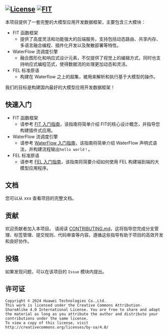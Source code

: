 [![License](https://img.shields.io/badge/license-Apache%202-4EB1BA.svg)](https://www.apache.org/licenses/LICENSE-2.0.html) [![FIT](https://img.shields.io/badge/FIT-hello-06A0CE)](https://open.codehub.huawei.com/innersource/Jade_G/jade/wiki?categoryId=8&sn=WIKI202405243622224)
----------
本项目提供了一套完整的大模型应用开发数据框架，主要包含三大模块：
- FIT 函数框架 
  - 提供了高度灵活和功能强大的后端服务，支持包括动态路由、共享内存、多语言融合编程、插件化开发以及聚散部署等特性。
- WaterFlow 流调度引擎 
  - 融合图形化和响应式设计元素，不仅提供了视觉上的编辑方式，同时也支持响应式编程范式，使得数据流的处理更加动态和灵活。
- FEL 标准原语 
  - 构建在 Waterflow 之上的超集，被用来解析和执行基于大模型的操作。

我们的目标是构建国内最好的大模型应用开发数据框架！


## 快速入门

- FIT 函数框架 
  - 请参考 [FIT 入门指南](framework%2Ffit%2Fjava%2FQuickStart.md)，该指南将简单介绍  FIT的核心设计概念，并指导您构建插件式应用。
- WaterFlow 流调度引擎 
  - 请参考 [WaterFlow 入门指南](framework%2Fwaterflow%2Fjava%2Fwaterflow-core%2FREADME.md)，该指南将简单介绍 WaterFlow 声明式语法，并构建流程输出`hello world！`。
- FEL 标准原语 
  - 请参考 [FEL 入门指南](framework%2Ffel%2Fjava%2Ffel-core%2Freadme.md)，该指南将简要介绍如何使用 FEL 构建端到端的大模型应用程序。


## 文档

您可以从 xxx 查看项目的完整文档。

## 贡献

欢迎贡献者加入本项目。
请阅读 [CONTRIBUTING.md](CONTRIBUTING.md)，这将指导您完成分支管理、标签管理、提交规则、代码审查等内容。遵循这些指导有助于项目的高效开发和良好协作。

## 投稿

如果发现问题，可以在该项目的 `Issue` 模块内提出。

## 许可证
```
Copyright © 2024 Huawei Technologies Co.,Ltd.
This work is licensed under the Creative Commons Attribution-ShareAlike 4.0 International License. You are free to share and adapt the material as long as you attribute the author and distribute your contributions under the same license.
To view a copy of this license, visit http://creativecommons.org/licenses/by-sa/4.0/
```
